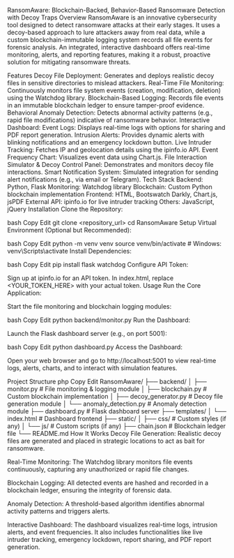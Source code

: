 RansomAware: Blockchain-Backed, Behavior-Based Ransomware Detection with Decoy Traps
Overview
RansomAware is an innovative cybersecurity tool designed to detect ransomware attacks at their early stages. It uses a decoy-based approach to lure attackers away from real data, while a custom blockchain-immutable logging system records all file events for forensic analysis. An integrated, interactive dashboard offers real-time monitoring, alerts, and reporting features, making it a robust, proactive solution for mitigating ransomware threats.

Features
Decoy File Deployment: Generates and deploys realistic decoy files in sensitive directories to mislead attackers.
Real-Time File Monitoring: Continuously monitors file system events (creation, modification, deletion) using the Watchdog library.
Blockchain-Based Logging: Records file events in an immutable blockchain ledger to ensure tamper-proof evidence.
Behavioral Anomaly Detection: Detects abnormal activity patterns (e.g., rapid file modifications) indicative of ransomware behavior.
Interactive Dashboard:
Event Logs: Displays real-time logs with options for sharing and PDF report generation.
Intrusion Alerts: Provides dynamic alerts with blinking notifications and an emergency lockdown button.
Live Intruder Tracking: Fetches IP and geolocation details using the ipinfo.io API.
Event Frequency Chart: Visualizes event data using Chart.js.
File Interaction Simulator & Decoy Control Panel: Demonstrates and monitors decoy file interactions.
Smart Notification System: Simulated integration for sending alert notifications (e.g., via email or Telegram).
Tech Stack
Backend: Python, Flask
Monitoring: Watchdog library
Blockchain: Custom Python blockchain implementation
Frontend: HTML, Bootswatch Darkly, Chart.js, jsPDF
External API: ipinfo.io for live intruder tracking
Others: JavaScript, jQuery
Installation
Clone the Repository:

bash
Copy
Edit
git clone <repository_url>
cd RansomAware
Setup Virtual Environment (Optional but Recommended):

bash
Copy
Edit
python -m venv venv
source venv/bin/activate   # Windows: venv\Scripts\activate
Install Dependencies:

bash
Copy
Edit
pip install flask watchdog
Configure API Token:

Sign up at ipinfo.io for an API token.
In index.html, replace <YOUR_TOKEN_HERE> with your actual token.
Usage
Run the Core Application:

Start the file monitoring and blockchain logging modules:

bash
Copy
Edit
python backend/monitor.py
Run the Dashboard:

Launch the Flask dashboard server (e.g., on port 5001):

bash
Copy
Edit
python dashboard.py
Access the Dashboard:

Open your web browser and go to http://localhost:5001 to view real-time logs, alerts, charts, and to interact with simulation features.

Project Structure
php
Copy
Edit
RansomAware/
├── backend/
│   ├── monitor.py          # File monitoring & logging module
│   ├── blockchain.py       # Custom blockchain implementation
│   ├── decoy_generator.py  # Decoy file generation module
│   └── anomaly_detection.py  # Anomaly detection module
├── dashboard.py            # Flask dashboard server
├── templates/
│   └── index.html          # Dashboard frontend
├── static/
│   ├── css/                # Custom styles (if any)
│   └── js/                 # Custom scripts (if any)
├── chain.json              # Blockchain ledger file
└── README.md
How It Works
Decoy File Generation:
Realistic decoy files are generated and placed in strategic locations to act as bait for ransomware.

Real-Time Monitoring:
The Watchdog library monitors file events continuously, capturing any unauthorized or rapid file changes.

Blockchain Logging:
All detected events are hashed and recorded in a blockchain ledger, ensuring the integrity of forensic data.

Anomaly Detection:
A threshold-based algorithm identifies abnormal activity patterns and triggers alerts.

Interactive Dashboard:
The dashboard visualizes real-time logs, intrusion alerts, and event frequencies. It also includes functionalities like live intruder tracking, emergency lockdown, report sharing, and PDF report generation.